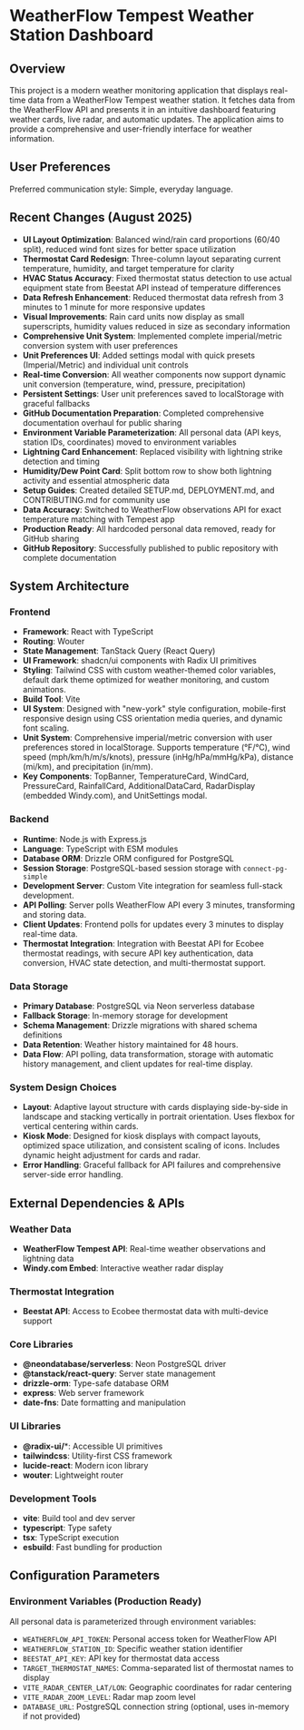 # WeatherFlow Tempest Weather Station Dashboard

## Overview
This project is a modern weather monitoring application that displays real-time data from a WeatherFlow Tempest weather station. It fetches data from the WeatherFlow API and presents it in an intuitive dashboard featuring weather cards, live radar, and automatic updates. The application aims to provide a comprehensive and user-friendly interface for weather information.

## User Preferences
Preferred communication style: Simple, everyday language.

## Recent Changes (August 2025)
- **UI Layout Optimization**: Balanced wind/rain card proportions (60/40 split), reduced wind font sizes for better space utilization
- **Thermostat Card Redesign**: Three-column layout separating current temperature, humidity, and target temperature for clarity
- **HVAC Status Accuracy**: Fixed thermostat status detection to use actual equipment state from Beestat API instead of temperature differences
- **Data Refresh Enhancement**: Reduced thermostat data refresh from 3 minutes to 1 minute for more responsive updates
- **Visual Improvements**: Rain card units now display as small superscripts, humidity values reduced in size as secondary information
- **Comprehensive Unit System**: Implemented complete imperial/metric conversion system with user preferences
- **Unit Preferences UI**: Added settings modal with quick presets (Imperial/Metric) and individual unit controls
- **Real-time Conversion**: All weather components now support dynamic unit conversion (temperature, wind, pressure, precipitation)
- **Persistent Settings**: User unit preferences saved to localStorage with graceful fallbacks
- **GitHub Documentation Preparation**: Completed comprehensive documentation overhaul for public sharing
- **Environment Variable Parameterization**: All personal data (API keys, station IDs, coordinates) moved to environment variables
- **Lightning Card Enhancement**: Replaced visibility with lightning strike detection and timing
- **Humidity/Dew Point Card**: Split bottom row to show both lightning activity and essential atmospheric data
- **Setup Guides**: Created detailed SETUP.md, DEPLOYMENT.md, and CONTRIBUTING.md for community use
- **Data Accuracy**: Switched to WeatherFlow observations API for exact temperature matching with Tempest app
- **Production Ready**: All hardcoded personal data removed, ready for GitHub sharing
- **GitHub Repository**: Successfully published to public repository with complete documentation

## System Architecture

### Frontend
- **Framework**: React with TypeScript
- **Routing**: Wouter
- **State Management**: TanStack Query (React Query)
- **UI Framework**: shadcn/ui components with Radix UI primitives
- **Styling**: Tailwind CSS with custom weather-themed color variables, default dark theme optimized for weather monitoring, and custom animations.
- **Build Tool**: Vite
- **UI System**: Designed with "new-york" style configuration, mobile-first responsive design using CSS orientation media queries, and dynamic font scaling.
- **Unit System**: Comprehensive imperial/metric conversion with user preferences stored in localStorage. Supports temperature (°F/°C), wind speed (mph/km/h/m/s/knots), pressure (inHg/hPa/mmHg/kPa), distance (mi/km), and precipitation (in/mm).
- **Key Components**: TopBanner, TemperatureCard, WindCard, PressureCard, RainfallCard, AdditionalDataCard, RadarDisplay (embedded Windy.com), and UnitSettings modal.

### Backend
- **Runtime**: Node.js with Express.js
- **Language**: TypeScript with ESM modules
- **Database ORM**: Drizzle ORM configured for PostgreSQL
- **Session Storage**: PostgreSQL-based session storage with `connect-pg-simple`
- **Development Server**: Custom Vite integration for seamless full-stack development.
- **API Polling**: Server polls WeatherFlow API every 3 minutes, transforming and storing data.
- **Client Updates**: Frontend polls for updates every 3 minutes to display real-time data.
- **Thermostat Integration**: Integration with Beestat API for Ecobee thermostat readings, with secure API key authentication, data conversion, HVAC state detection, and multi-thermostat support.

### Data Storage
- **Primary Database**: PostgreSQL via Neon serverless database
- **Fallback Storage**: In-memory storage for development
- **Schema Management**: Drizzle migrations with shared schema definitions
- **Data Retention**: Weather history maintained for 48 hours.
- **Data Flow**: API polling, data transformation, storage with automatic history management, and client updates for real-time display.

### System Design Choices
- **Layout**: Adaptive layout structure with cards displaying side-by-side in landscape and stacking vertically in portrait orientation. Uses flexbox for vertical centering within cards.
- **Kiosk Mode**: Designed for kiosk displays with compact layouts, optimized space utilization, and consistent scaling of icons. Includes dynamic height adjustment for cards and radar.
- **Error Handling**: Graceful fallback for API failures and comprehensive server-side error handling.

## External Dependencies & APIs

### Weather Data
- **WeatherFlow Tempest API**: Real-time weather observations and lightning data
- **Windy.com Embed**: Interactive weather radar display

### Thermostat Integration  
- **Beestat API**: Access to Ecobee thermostat data with multi-device support

### Core Libraries
- **@neondatabase/serverless**: Neon PostgreSQL driver
- **@tanstack/react-query**: Server state management
- **drizzle-orm**: Type-safe database ORM
- **express**: Web server framework
- **date-fns**: Date formatting and manipulation

### UI Libraries
- **@radix-ui/***: Accessible UI primitives
- **tailwindcss**: Utility-first CSS framework
- **lucide-react**: Modern icon library
- **wouter**: Lightweight router

### Development Tools
- **vite**: Build tool and dev server
- **typescript**: Type safety
- **tsx**: TypeScript execution
- **esbuild**: Fast bundling for production

## Configuration Parameters

### Environment Variables (Production Ready)
All personal data is parameterized through environment variables:
- `WEATHERFLOW_API_TOKEN`: Personal access token for WeatherFlow API
- `WEATHERFLOW_STATION_ID`: Specific weather station identifier  
- `BEESTAT_API_KEY`: API key for thermostat data access
- `TARGET_THERMOSTAT_NAMES`: Comma-separated list of thermostat names to display
- `VITE_RADAR_CENTER_LAT/LON`: Geographic coordinates for radar centering
- `VITE_RADAR_ZOOM_LEVEL`: Radar map zoom level
- `DATABASE_URL`: PostgreSQL connection string (optional, uses in-memory if not provided)